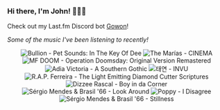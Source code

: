 ### Hi there, I'm John! 🏄🏻‍♂️

Check out my Last.fm Discord bot [Gowon](http://gowon.ca)!

_Some of the music I've been listening to recently!_


<!-- lastfm -->
<p align="center"><img src="https://lastfm.freetls.fastly.net/i/u/64s/64c5f84c9b0045b7a35995db528c6a1d.jpg" title="Bullion - Pet Sounds: In The Key Of Dee"> <img src="https://lastfm.freetls.fastly.net/i/u/64s/606753177f67aef479bd1572b074a53b.jpg" title="The Marías - CINEMA"> <img src="https://lastfm.freetls.fastly.net/i/u/64s/1b5cad99d82ea5ff75dbf34428357a89.jpg" title="MF DOOM - Operation Doomsday: Original Version Remastered"> <img src="https://lastfm.freetls.fastly.net/i/u/64s/2d515744e9e98380e088529cde389ca2.jpg" title="Adia Victoria - A Southern Gothic"> <img src="https://lastfm.freetls.fastly.net/i/u/64s/cbae25dae76f1abd54a8811c0784ae42.jpg" title="태연 - INVU"> <img src="https://lastfm.freetls.fastly.net/i/u/64s/0b6530549621b215ec75598b2bf26adf.jpg" title="R.A.P. Ferreira - The Light Emitting Diamond Cutter Scriptures"> <img src="https://lastfm.freetls.fastly.net/i/u/64s/96cd874e4bc24e08b7b0862cb95a3b27.png" title="Dizzee Rascal - Boy in da Corner"> <img src="https://lastfm.freetls.fastly.net/i/u/64s/d1fc93e7a39846ccc6ee95b9b756bc89.jpg" title="Sérgio Mendes & Brasil '66 - Look Around"> <img src="https://lastfm.freetls.fastly.net/i/u/64s/a74796650781034d862975df0282b64a.jpg" title="Poppy - I Disagree"> <img src="https://lastfm.freetls.fastly.net/i/u/64s/704f7c35d488e433be1deb952fa0de6c.jpg" title="Sérgio Mendes & Brasil '66 - Stillness"> </p>
